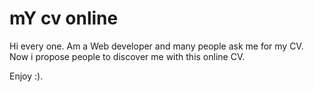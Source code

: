# mY cv online

Hi every one. Am a Web developer and many people ask me for my CV. 
Now i propose people to discover me with this online CV.

Enjoy :).

